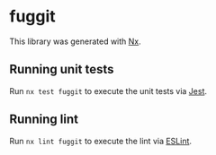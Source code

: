 # fuggit

This library was generated with [Nx](https://nx.dev).

## Running unit tests

Run `nx test fuggit` to execute the unit tests via [Jest](https://jestjs.io).

## Running lint

Run `nx lint fuggit` to execute the lint via [ESLint](https://eslint.org/).
